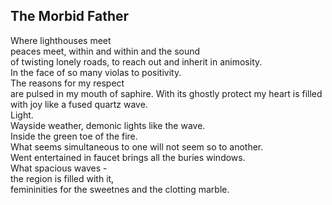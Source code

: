The Morbid Father
-----------------
Where lighthouses meet  
peaces meet, within and within and the sound  
of twisting lonely roads, to reach out and inherit in animosity.  
In the face of so many violas to positivity.  
The reasons for my respect  
are pulsed in my mouth of saphire. With its ghostly protect my heart is filled with joy like a fused quartz wave.  
Light.  
Wayside weather, demonic lights like the wave.  
Inside the green toe of the fire.  
What seems simultaneous to one will not seem so to another.  
Went entertained in faucet brings all the buries windows.  
What spacious waves -  
the region is filled with it,  
femininities for the sweetnes and the clotting marble.  
